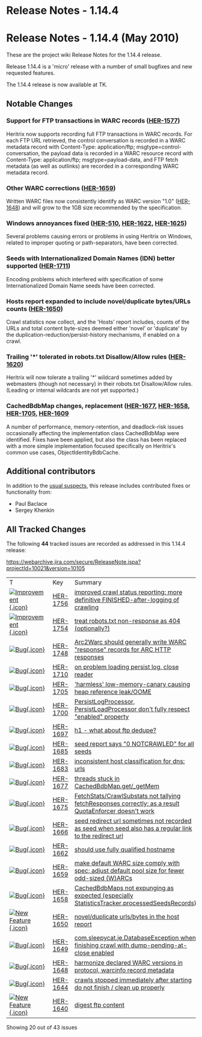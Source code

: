 # Release Notes - 1.14.4

# Release Notes - 1.14.4 (May 2010)

These are the project wiki Release Notes for the 1.14.4 release.

Release 1.14.4 is a 'micro' release with a number of small bugfixes and
new requested features.

The 1.14.4 release is now available at TK.

## Notable Changes

### Support for FTP transactions in WARC records ([HER-1577](https://webarchive.jira.com/browse/HER-1577))

Heritrix now supports recording full FTP transactions in WARC records.
For each FTP URL retrieved, the control conversation is recorded in a
WARC metadata record with Content-Type: application/ftp;
msgtype=control-conversation, the payload data is recorded in a WARC
resource record with Content-Type: application/ftp;
msgtype=payload-data, and FTP fetch metadata (as well as outlinks) are
recorded in a corresponding WARC metadata record.

### Other WARC corrections ([HER-1659](https://webarchive.jira.com/browse/HER-1659))

Written WARC files now consistently identify as WARC version "1.0"
([HER-1648](https://webarchive.jira.com/browse/HER-1648)) and will grow
to the 1GB size recommended by the specification.

### Windows annoyances fixed ([HER-510](https://webarchive.jira.com/browse/HER-510), [HER-1622](https://webarchive.jira.com/browse/HER-1622), [HER-1625](https://webarchive.jira.com/browse/HER-1625))

Several problems causing errors or problems in using Heritrix on
Windows, related to improper quoting or path-separators, have been
corrected.

### Seeds with Internationalized Domain Names (IDN) better supported ([HER-1711](https://webarchive.jira.com/browse/HER-1711))

Encoding problems which interfered with specification of some
Internationalized Domain Name seeds have been corrected.

### Hosts report expanded to include novel/duplicate bytes/URLs counts ([HER-1650](https://webarchive.jira.com/browse/HER-1650))

Crawl statistics now collect, and the 'Hosts' report includes, counts of
the URLs and total content byte-sizes deemed either 'novel' or
'duplicate' by the duplication-reduction/persist-history mechanisms, if
enabled on a crawl.

### Trailing '\*' tolerated in robots.txt Disallow/Allow rules ([HER-1620](https://webarchive.jira.com/browse/HER-1620))

Heritrix will now tolerate a trailing '\*' wildcard sometimes added by
webmasters (though not necessary) in their robots.txt Disallow/Allow
rules. (Leading or internal wildcards are not yet supported.)

### CachedBdbMap changes, replacement ([HER-1677](https://webarchive.jira.com/browse/HER-1677), [HER-1658](https://webarchive.jira.com/browse/HER-1658), [HER-1705](https://webarchive.jira.com/browse/HER-1705), [HER-1609](https://webarchive.jira.com/browse/HER-1609)

A number of performance, memory-retention, and deadlock-risk issues
occasionally affecting the implementation class CachedBdbMap were
identified. Fixes have been applied, but also the class has been
replaced with a more simple implementation focused specifically on
Heritrix's common use cases, ObjectIdentityBdbCache.

## Additional contributors

In addition to the [usual
suspects](http://crawler.archive.org/team-list.html), this release
includes contributed fixes or functionality from:

-   Paul Baclace
-   Sergey Khenkin

## All Tracked Changes

The following **44** tracked issues are recorded as addressed in this
1.14.4 release:

<https://webarchive.jira.com/secure/ReleaseNote.jspa?projectId=10021&version=10105>

|                                                                                                                                                                                   |                                                                       |                                                                                                                                                                     |          |
|:----------------------------------------------------------------------------------------------------------------------------------------------------------------------------------|:----------------------------------------------------------------------|:--------------------------------------------------------------------------------------------------------------------------------------------------------------------|:---------|
| T                                                                                                                                                                                 | Key                                                                   | Summary                                                                                                                                                             | Status   |
| [![Improvement](https://webarchive.jira.com/secure/viewavatar?size=xsmall&avatarId=12280&avatarType=issuetype){.icon}](https://webarchive.jira.com/browse/HER-1756?src=confmacro) | [HER-1756](https://webarchive.jira.com/browse/HER-1756?src=confmacro) | [improved crawl status reporting: more definitive FINISHED-after-logging of crawling](https://webarchive.jira.com/browse/HER-1756?src=confmacro)                    | Resolved |
| [![Improvement](https://webarchive.jira.com/secure/viewavatar?size=xsmall&avatarId=12280&avatarType=issuetype){.icon}](https://webarchive.jira.com/browse/HER-1754?src=confmacro) | [HER-1754](https://webarchive.jira.com/browse/HER-1754?src=confmacro) | [treat robots.txt non-response as 404 (optionally?)](https://webarchive.jira.com/browse/HER-1754?src=confmacro)                                                     | Resolved |
| [![Bug](https://webarchive.jira.com/secure/viewavatar?size=xsmall&avatarId=12273&avatarType=issuetype){.icon}](https://webarchive.jira.com/browse/HER-1748?src=confmacro)         | [HER-1748](https://webarchive.jira.com/browse/HER-1748?src=confmacro) | [Arc2Warc should generally write WARC "response" records for ARC HTTP responses](https://webarchive.jira.com/browse/HER-1748?src=confmacro)                         | Resolved |
| [![Bug](https://webarchive.jira.com/secure/viewavatar?size=xsmall&avatarId=12273&avatarType=issuetype){.icon}](https://webarchive.jira.com/browse/HER-1710?src=confmacro)         | [HER-1710](https://webarchive.jira.com/browse/HER-1710?src=confmacro) | [on problem loading persist log, close reader](https://webarchive.jira.com/browse/HER-1710?src=confmacro)                                                           | Resolved |
| [![Bug](https://webarchive.jira.com/secure/viewavatar?size=xsmall&avatarId=12273&avatarType=issuetype){.icon}](https://webarchive.jira.com/browse/HER-1705?src=confmacro)         | [HER-1705](https://webarchive.jira.com/browse/HER-1705?src=confmacro) | ['harmless' low-memory-canary causing heap reference leak/OOME](https://webarchive.jira.com/browse/HER-1705?src=confmacro)                                          | Resolved |
| [![Bug](https://webarchive.jira.com/secure/viewavatar?size=xsmall&avatarId=12273&avatarType=issuetype){.icon}](https://webarchive.jira.com/browse/HER-1700?src=confmacro)         | [HER-1700](https://webarchive.jira.com/browse/HER-1700?src=confmacro) | [PersistLogProcessor, PersistLoadProcessor don't fully respect "enabled" property](https://webarchive.jira.com/browse/HER-1700?src=confmacro)                       | Resolved |
| [![Bug](https://webarchive.jira.com/secure/viewavatar?size=xsmall&avatarId=12273&avatarType=issuetype){.icon}](https://webarchive.jira.com/browse/HER-1697?src=confmacro)         | [HER-1697](https://webarchive.jira.com/browse/HER-1697?src=confmacro) | [h1 - what about ftp dedupe?](https://webarchive.jira.com/browse/HER-1697?src=confmacro)                                                                            | Resolved |
| [![Bug](https://webarchive.jira.com/secure/viewavatar?size=xsmall&avatarId=12273&avatarType=issuetype){.icon}](https://webarchive.jira.com/browse/HER-1685?src=confmacro)         | [HER-1685](https://webarchive.jira.com/browse/HER-1685?src=confmacro) | [seed report says "0 NOTCRAWLED" for all seeds](https://webarchive.jira.com/browse/HER-1685?src=confmacro)                                                          | Resolved |
| [![Bug](https://webarchive.jira.com/secure/viewavatar?size=xsmall&avatarId=12273&avatarType=issuetype){.icon}](https://webarchive.jira.com/browse/HER-1683?src=confmacro)         | [HER-1683](https://webarchive.jira.com/browse/HER-1683?src=confmacro) | [inconsistent host classification for dns: urls](https://webarchive.jira.com/browse/HER-1683?src=confmacro)                                                         | Resolved |
| [![Bug](https://webarchive.jira.com/secure/viewavatar?size=xsmall&avatarId=12273&avatarType=issuetype){.icon}](https://webarchive.jira.com/browse/HER-1677?src=confmacro)         | [HER-1677](https://webarchive.jira.com/browse/HER-1677?src=confmacro) | [threads stuck in CachedBdbMap.get/\_getMem](https://webarchive.jira.com/browse/HER-1677?src=confmacro)                                                             | Resolved |
| [![Bug](https://webarchive.jira.com/secure/viewavatar?size=xsmall&avatarId=12273&avatarType=issuetype){.icon}](https://webarchive.jira.com/browse/HER-1675?src=confmacro)         | [HER-1675](https://webarchive.jira.com/browse/HER-1675?src=confmacro) | [FetchStats/CrawlSubstats not tallying fetchResponses correctly; as a result QuotaEnforcer doesn't work](https://webarchive.jira.com/browse/HER-1675?src=confmacro) | Resolved |
| [![Bug](https://webarchive.jira.com/secure/viewavatar?size=xsmall&avatarId=12273&avatarType=issuetype){.icon}](https://webarchive.jira.com/browse/HER-1666?src=confmacro)         | [HER-1666](https://webarchive.jira.com/browse/HER-1666?src=confmacro) | [seed redirect url sometimes not recorded as seed when seed also has a regular link to the redirect url](https://webarchive.jira.com/browse/HER-1666?src=confmacro) | Resolved |
| [![Bug](https://webarchive.jira.com/secure/viewavatar?size=xsmall&avatarId=12273&avatarType=issuetype){.icon}](https://webarchive.jira.com/browse/HER-1662?src=confmacro)         | [HER-1662](https://webarchive.jira.com/browse/HER-1662?src=confmacro) | [should use fully qualified hostname](https://webarchive.jira.com/browse/HER-1662?src=confmacro)                                                                    | Resolved |
| [![Bug](https://webarchive.jira.com/secure/viewavatar?size=xsmall&avatarId=12273&avatarType=issuetype){.icon}](https://webarchive.jira.com/browse/HER-1659?src=confmacro)         | [HER-1659](https://webarchive.jira.com/browse/HER-1659?src=confmacro) | [make default WARC size comply with spec; adjust default pool size for fewer odd-sized (W)ARCs](https://webarchive.jira.com/browse/HER-1659?src=confmacro)          | Resolved |
| [![Bug](https://webarchive.jira.com/secure/viewavatar?size=xsmall&avatarId=12273&avatarType=issuetype){.icon}](https://webarchive.jira.com/browse/HER-1658?src=confmacro)         | [HER-1658](https://webarchive.jira.com/browse/HER-1658?src=confmacro) | [CachedBdbMaps not expunging as expected (especially StatisticsTracker.processedSeedsRecords)](https://webarchive.jira.com/browse/HER-1658?src=confmacro)           | Resolved |
| [![New Feature](https://webarchive.jira.com/secure/viewavatar?size=xsmall&avatarId=12281&avatarType=issuetype){.icon}](https://webarchive.jira.com/browse/HER-1650?src=confmacro) | [HER-1650](https://webarchive.jira.com/browse/HER-1650?src=confmacro) | [novel/duplicate urls/bytes in the host report](https://webarchive.jira.com/browse/HER-1650?src=confmacro)                                                          | Resolved |
| [![Bug](https://webarchive.jira.com/secure/viewavatar?size=xsmall&avatarId=12273&avatarType=issuetype){.icon}](https://webarchive.jira.com/browse/HER-1649?src=confmacro)         | [HER-1649](https://webarchive.jira.com/browse/HER-1649?src=confmacro) | [com.sleepycat.je.DatabaseException when finishing crawl with dump-pending-at-close enabled](https://webarchive.jira.com/browse/HER-1649?src=confmacro)             | Resolved |
| [![Bug](https://webarchive.jira.com/secure/viewavatar?size=xsmall&avatarId=12273&avatarType=issuetype){.icon}](https://webarchive.jira.com/browse/HER-1648?src=confmacro)         | [HER-1648](https://webarchive.jira.com/browse/HER-1648?src=confmacro) | [harmonize declared WARC versions in protocol, warcinfo record metadata](https://webarchive.jira.com/browse/HER-1648?src=confmacro)                                 | Resolved |
| [![Bug](https://webarchive.jira.com/secure/viewavatar?size=xsmall&avatarId=12273&avatarType=issuetype){.icon}](https://webarchive.jira.com/browse/HER-1644?src=confmacro)         | [HER-1644](https://webarchive.jira.com/browse/HER-1644?src=confmacro) | [crawls stopped immediately after starting do not finish / clean up properly](https://webarchive.jira.com/browse/HER-1644?src=confmacro)                            | Resolved |
| [![New Feature](https://webarchive.jira.com/secure/viewavatar?size=xsmall&avatarId=12281&avatarType=issuetype){.icon}](https://webarchive.jira.com/browse/HER-1640?src=confmacro) | [HER-1640](https://webarchive.jira.com/browse/HER-1640?src=confmacro) | [digest ftp content](https://webarchive.jira.com/browse/HER-1640?src=confmacro)                                                                                     | Resolved |

Showing 20 out of 43 issues
